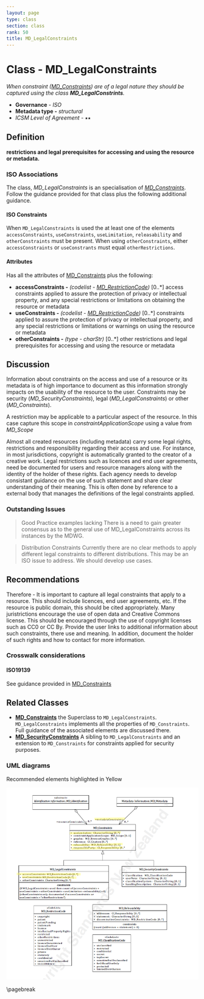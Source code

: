 ```yaml
---
layout: page
type: class
section: class
rank: 50
title: MD_LegalConstraints
---
```

#  Class - MD_LegalConstraints
*When constraint ([MD_Constraints](./class-md_constraints)) are of a legal nature they should be captured using the class **MD_LegalConstrints**.*

- **Governance** -  *ISO*
- **Metadata type -** *structural*
- *ICSM Level of Agreement* - ⭑⭑

## Definition
**restrictions and legal prerequisites for accessing and using the resource or metadata.**

### ISO Associations

The class, *MD_LegalConstraints* is an specialisation of *[MD_Constraints](./class-md_constraints)*. Follow the guidance provided for that class plus the following additional guidance.

#### ISO Constraints

When `MD_LegalConstraints` is used the at least one of the elements  `accessConstraints`, `useConstraints`, `useLimitation`,  `releasability` and `otherConstraints` must be present.  When using `otherConstraints`, either `accessConstraints` or `useConstrants` must equal `otherRestrictions`.

#### Attributes

Has all the attributes of [MD_Constraints](./class-md_constraints) plus the following:

- **accessConstraints -** *(codelist - [MD_RestrictionCode](./class-md_constraints#MD_RestrictionCode---codelist))* [0..\*] access constraints applied to assure the protection of privacy or intellectual property, and any special restrictions or limitations on obtaining the resource or metadata
- **useConstraints -** *(codelist - [MD_RestrictionCode](./class-md_constraints#MD_RestrictionCode---codelist))* [0..\*] constraints applied to assure the protection of privacy or intellectual property, and any special restrictions or limitations or warnings on using the resource or metadata
- **otherConstraints -** *(type - charStr)* [0..\*]  other restrictions and legal prerequisites for accessing and using the resource or metadata


## Discussion

Information about constraints on the access and use of a resource or its metadata is of high importance to document as this information strongly impacts on the usability of the resource to the user. Constraints may be security (*MD_SecurityConstraints*), legal (*MD_LegalConstraints*) or other (*MD_Constraints*).

A restriction may be applicable to a particular aspect of the resource. In this case capture this scope in *constraintApplicationScope* using a value from *MD_Scope*

Almost all created resources (including metadata) carry some legal rights, restrictions and responsibility regarding their access and use. For instance, in most jurisdictions, copyright is automatically granted to the creator of a creative work. Legal restrictions such as licences and end user agreements, need be documented for users and resource managers along with the identity of the holder of these rights. Each agency needs to develop consistant guidance on the use of such statement and share clear understanding of their meaning. This is often done by reference to a external body that manages the definitions of the legal constraints applied.



### Outstanding Issues

> Good Practice examples lacking
There is a need to gain greater consensus as to the general use of MD_LegalConstraints across its instances by the MDWG.

> Distribution Constraints
Currently there are no clear methods to apply different legal constraints to different distributions. This may be an ISO issue to address. We should develop use cases.

## Recommendations

Therefore - It is important to capture all legal constraints that apply to a resource. This should include licences, end user agreements, etc. If the resource is public domain, this should be cited appropriately. Many juristrictions encourage the use of open data and Creative Commons license. This should be encouraged through the use of copyright licenses such as CC0 or CC By. Provide the user links to additional information about such constraints, there use and meaning. In addition, document the holder of such rights and how to contact for more information.

### Crosswalk considerations

#### ISO19139

See guidance provided in [MD_Constraints](./class-md_constraints) 

## Related Classes

- **[MD_Constraints](./class-md_constraints)** the Superclass to `MD_LegalConstraints`. `MD_LegalConstraints` implements all the properties of `MD_Constraints`.  Full guidance of the associated elements are discussed there.
- **[MD_SecurityConstraints](path)** A sibling to `MD_LegalConstraints` and an extension to `MD_Constraints` for constraints applied for security purposes.

### UML diagrams

Recommended elements highlighted in Yellow

![MD_Constraints](../images/MD_LegalConstraints.png)

\pagebreak
